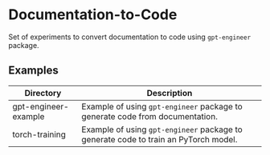 # Documentation-to-Code

Set of experiments to convert documentation to code using `gpt-engineer` package.

## Examples
|Directory|Description|
|---|---|
|gpt-engineer-example|Example of using `gpt-engineer` package to generate code from documentation.|
|torch-training|Example of using `gpt-engineer` package to generate code to train an PyTorch model.|
